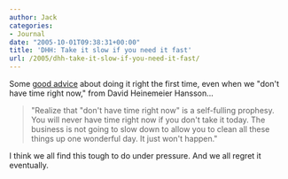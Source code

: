 ```yaml
---
author: Jack
categories:
- Journal
date: "2005-10-01T09:38:31+00:00"
title: 'DHH: Take it slow if you need it fast'
url: /2005/dhh-take-it-slow-if-you-need-it-fast/
---
```


Some [good advice][1] about doing it right the first time, even when we "don't have time right now," from David Heinemeier Hansson&#8230;

> 
> 
> "Realize that "don't have time right now" is a self-fulling prophesy. You will never have time right now if you don't take it today. The business is not going to slow down to allow you to clean all these things up one wonderful day. It just won't happen."
> 
> 

I think we all find this tough to do under pressure. And we all regret it eventually.

 [1]: http://37signals.com/svn/archives2/getting_real_take_it_slow_if_you_need_it_fast.php